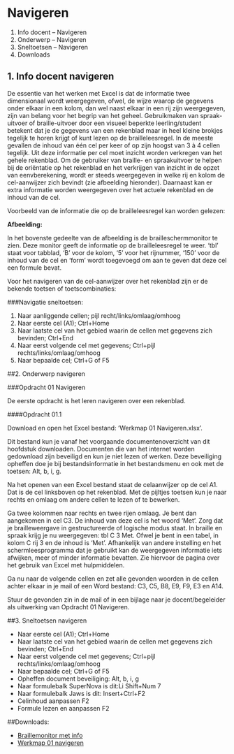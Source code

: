 # Navigeren

1. Info docent – Navigeren
2. Onderwerp – Navigeren
3. Sneltoetsen – Navigeren
4. Downloads

## 1. Info docent navigeren
De essentie van het werken met Excel is dat de informatie twee dimensionaal wordt weergegeven, ofwel, de wijze waarop de gegevens onder elkaar in een kolom, dan wel naast elkaar in een rij zijn weergegeven, zijn van belang voor het begrip van het geheel. Gebruikmaken van spraak-uitvoer of braille-uitvoer door een visueel beperkte leerling/student betekent dat je de gegevens van een rekenblad maar in heel kleine brokjes tegelijk te horen krijgt of kunt lezen op de brailleleesregel. In de meeste gevallen de inhoud van één cel per keer of op zijn hoogst van 3 à 4 cellen tegelijk. Uit deze informatie per cel moet inzicht worden verkregen van het gehele rekenblad.
Om de gebruiker van braille- en spraakuitvoer te helpen bij de oriëntatie op het rekenblad en het verkrijgen van inzicht in de opzet van eenvberekening, wordt er steeds weergegeven in welke rij en kolom de cel-aanwijzer zich bevindt (zie afbeelding hieronder). Daarnaast kan er extra informatie worden weergegeven over het actuele rekenblad en de inhoud van de cel.

Voorbeeld van de informatie die op de brailleleesregel kan worden gelezen:

**Afbeelding:**

In het bovenste gedeelte van de afbeelding is de brailleschermmonitor te zien. Deze monitor geeft de informatie op de brailleleesregel te weer. ‘tbl’ staat voor tabblad, ‘B’ voor de kolom, ‘5’ voor het rijnummer, ‘150’ voor de inhoud van de cel en ‘form’ wordt toegevoegd om aan te geven dat deze cel een formule bevat.

Voor het navigeren van de cel-aanwijzer over het rekenblad zijn er de bekende toetsen of toetscombinaties:

###Navigatie sneltoetsen:

1. Naar aanliggende cellen; pijl recht/links/omlaag/omhoog
2. Naar eerste cel (A1); Ctrl+Home
3. Naar laatste cel van het gebied waarin de cellen met gegevens zich bevinden; Ctrl+End
4. Naar eerst volgende cel met gegevens; Ctrl+pijl rechts/links/omlaag/omhoog
5. Naar bepaalde cel; Ctrl+G of F5

##2. Onderwerp navigeren

###Opdracht 01 Navigeren

De eerste opdracht is het leren navigeren over een rekenblad.

####Opdracht 01.1

Download en open het Excel bestand: ‘Werkmap 01 Navigeren.xlsx’.

Dit bestand kun je vanaf het voorgaande documentenoverzicht van dit hoofdstuk downloaden. Documenten die van het internet worden gedownload zijn beveiligd en kun je niet lezen of werken. Deze beveiliging opheffen doe je bij bestandsinformatie in het bestandsmenu en ook met de toetsen: Alt, b, i, g.

Na het openen van een Excel bestand staat de celaanwijzer op de cel A1. Dat is de cel linksboven op het rekenblad. Met de pijltjes toetsen kun je naar rechts en omlaag om andere cellen te lezen of te bewerken.

Ga twee kolommen naar rechts en twee rijen omlaag. Je bent dan aangekomen in cel C3. De inhoud van deze cel is het woord ‘Met’. Zorg dat je brailleweergave in gestructureerde of logische modus staat. In braille en spraak krijg je nu weergegeven: tbl C 3 Met. Ofwel je bent in een tabel, in kolom C rij 3 en de inhoud is ‘Met’. Afhankelijk van andere instelling en het schermleesprogramma dat je gebruikt kan de weergegeven informatie iets afwijken, meer of minder informatie bevatten. Zie hiervoor de pagina over het gebruik van Excel met hulpmiddelen.

Ga nu naar de volgende cellen en zet alle gevonden woorden in de cellen achter elkaar in je mail of een Word bestand: C3, C5, B8, E9, F9, E3 en A14.

Stuur de gevonden zin in de mail of in een bijlage naar je docent/begeleider als uitwerking van Opdracht 01 Navigeren.

##3. Sneltoetsen navigeren

* Naar eerste cel (A1); Ctrl+Home
* Naar laatste cel van het gebied waarin de cellen met gegevens zich bevinden; Ctrl+End
* Naar eerst volgende cel met gegevens; Ctrl+pijl rechts/links/omlaag/omhoog
* Naar bepaalde cel; Ctrl+G of F5
* Opheffen document beveiliging: Alt, b, i, g
* Naar formulebalk SuperNova is dit:Li Shift+Num 7
* Naar formulebalk Jaws is dit: Insert+Ctrl+F2
* Celinhoud aanpassen F2
* Formule lezen en aanpassen F2

##Downloads:

* [Braillemonitor met info](https://www.eduvip.nl/cms/files/Braillemonitor-met-info.jpg)
* [Werkmap 01 navigeren](https://www.eduvip.nl/cms/files/Werkmap-01-navigeren.xlsx)

